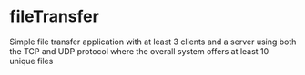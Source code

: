 # fileTransfer
 Simple file transfer application with at least 3 clients and a server using both the TCP and UDP protocol where the overall system offers at least 10 unique files
